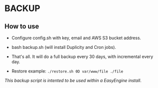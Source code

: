 # BACKUP

How to use
-------------

* Configure config.sh with key, email and AWS S3 bucket address.

* bash backup.sh (will install Duplicity and Cron jobs).

* That's all. It will do a full backup every 30 days, with incremental every day.

* Restore example: `./restore.sh 0D var/www/file ./file`

*This backup script is intented to be used within a EasyEngine install*.
